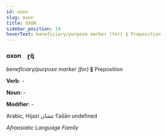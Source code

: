 ```yaml
---
id: oxon
slug: oxon
title: OXON
sidebar_position: 14
hoverText: beneficiary/purpose marker (for) § Preposition
---
```


### oxon&emsp;<span kind="abugida">ɽɋ̃</span>

*beneficiary/purpose marker (for)* **§** Preposition

**Verb**: -

**Noun**: -

**Modifier**: -

Arabic, Hijazi عشان ʕašān undefined

*Afroasiatic Language Family*